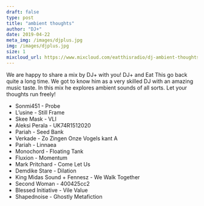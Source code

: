 ```yaml
---
draft: false
type: post
title: "ambient thoughts"
author: "DJ+"
date: 2019-04-22
meta_img: /images/djplus.jpg
img: /images/djplus.jpg
size: 1
mixcloud_url: https://www.mixcloud.com/eatthisradio/dj-ambient-thoughts/
---
```


We are happy to share a mix by DJ+ with you! DJ+ and Eat This go back quite a long time. We got to know him as a very skilled DJ with an amazing music taste. In this mix he explores ambient sounds of all sorts. Let your thoughts run freely!

- Sonmi451 - Probe
- L’usine - Still Frame
- Skee Mask - VLI
- Aleksi Perala - UK74R1512020
- Pariah - Seed Bank
- Verkade - Zo Zingen Onze Vogels kant A
- Pariah - Linnaea
- Monochord - Floating Tank
- Fluxion - Momentum
- Mark Pritchard - Come Let Us
- Demdike Stare - Dilation
- King Midas Sound + Fennesz - We Walk Together
- Second Woman - 400425cc2
- Blessed Initiative - Vile Value
- Shapednoise - Ghostly Metafiction 